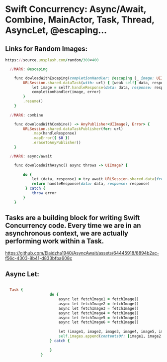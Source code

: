 Swift Concurrency: Async/Await, Combine, MainActor, Task, Thread, AsyncLet, @escaping...
============

Links for Random Images: 
------------------------

```````````````````````ruby
https://source.unsplash.com/random/300×400

```````````````````````
 
```````````````````````ruby
  //MARK: @escaping

    func dowloadWithEscaping(completionHandler: @escaping (_ image: UIImage?, _ error: Error?) -> Void) {
        URLSession.shared.dataTask(with: url) { [weak self] data, response, error in
            let image = self?.handleResponse(data: data, response: response)
            completionHandler(image, error)
        }
        .resume()
    }
 
  //MARK: combine

    func downloadWithCombine() -> AnyPublisher<UIImage?, Error> {
        URLSession.shared.dataTaskPublisher(for: url)
            .map(handleResponse)
            .mapError({ $0 })
            .eraseToAnyPublisher()
    }

  //MARK: async/await

    func downloadWithAsync() async throws -> UIImage? {
        
        do {
            let (data, response) = try await URLSession.shared.data(from: url, delegate: nil)
            return handleResponse(data: data, response: response)
         } catch {
            throw error
        }
    }
```````````````````````

Tasks are a building block for writing Swift Concurrency code. Every time we are in an asynchronous context, we are actually performing work within a Task.
-----------------------------------------------------------------------------------------------------------------------------------------------------------

https://github.com/Elaidzha1940/AsyncAwait/assets/64445918/8894b2ac-f56c-4303-8b41-d833bfba608c

Async Let: 
----------

```````````ruby

  Task {
                    do {
                        async let fetchImage1 = fetchImage()
                        async let fetchImage2 = fetchImage()
                        async let fetchImage3 = fetchImage()
                        async let fetchImage4 = fetchImage()
                        async let fetchImage5 = fetchImage()
                        async let fetchImage6 = fetchImage()
                        
                        let (image1, image2, image3, image4, image5, image6) = await (try fetchImage1, try fetchImage2, try fetchImage3, try fetchImage4, try fetchImage5, try fetchImage6)
                        self.images.append(contentsOf: [image1, image2, image3, image4, image5, image6])
                    } catch {
                        
                    }
                }
```````````
